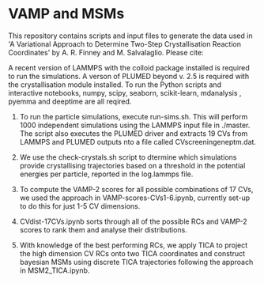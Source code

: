 # VAMP and MSMs

This repository contains scripts and input files to generate the data used in 'A Variational Approach to Determine Two-Step Crystallisation Reaction Coordinates' by A. R. Finney and M. Salvalaglio. Please cite:


A recent version of LAMMPS with the colloid package installed is required to run the simulations. A verson of PLUMED beyond v. 2.5 is required with the crystallisation module installed.
To run the Python scripts and interactive notebooks, numpy, scipy, seaborn, scikit-learn, mdanalysis , pyemma and deeptime are all reqired.


1. To run the particle simulations, execute run-sims.sh. This will perform 1000 independent simulations using the LAMMPS input file in ./master. The script also executes the PLUMED driver and extracts 19 CVs from LAMMPS and PLUMED outputs nto a file called CVscreeningeneptm.dat.

2. We use the check-crystals.sh script to dtermine which simulations provide crystallising trajectories based on a threshold in the potential energies per particle, reported in the log.lammps file. 

2. To compute the VAMP-2 scores for all possible combinations of 17 CVs, we used the approach in VAMP-scores-CVs1-6.ipynb, currently set-up to do this for just 1-5 CV dimensions.

3. CVdist-17CVs.ipynb sorts through all of the possible RCs and VAMP-2 scores to rank them and analyse their distributions.

4. With knowledge of the best performing RCs, we apply TICA to project the high dimension CV RCs onto two TICA coordinates and construct bayesian MSMs using discrete TICA trajectories following the approach in MSM2_TICA.ipynb.
